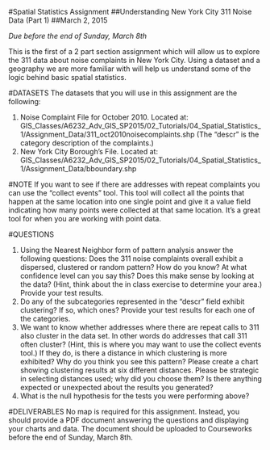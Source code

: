 #Spatial Statistics Assignment
##Understanding New York City 311 Noise Data (Part 1)
##March 2, 2015


*Due before the end of Sunday, March 8th*

This is the first of a 2 part section assignment which will allow us to explore the 311 data about noise complaints in New York City. Using a dataset and a geography we are more familiar with will help us understand some of the logic behind basic spatial statistics.

#DATASETS
The datasets that you will use in this assignment are the following:
1. Noise Complaint File for October 2010. Located at: GIS_Classes/A6232_Adv_GIS_SP2015/02_Tutorials/04_Spatial_Statistics_1/Assignment_Data/311_oct2010noisecomplaints.shp
(The “descr” is the category description of the complaints.)
2. New York City Borough’s File. Located at:
GIS_Classes/A6232_Adv_GIS_SP2015/02_Tutorials/04_Spatial_Statistics_1/Assignment_Data/bboundary.shp
 
#NOTE
If you want to see if there are addresses with repeat complaints you can use the “collect events” tool. This tool will collect all the points that happen at the same location into one single point and give it a value field indicating how many points were collected at that same location. It’s a great tool for when you are working with point data.

#QUESTIONS
1. Using the Nearest Neighbor form of pattern analysis answer the following questions: Does the 311 noise complaints overall exhibit a dispersed, clustered or random pattern? How do you know? At what confidence level can you say this? Does this make sense by looking at the data? (Hint, think about the in class exercise to determine your area.) Provide your test results.
2. Do any of the subcategories represented in the “descr” field exhibit clustering? If so, which ones? Provide your test results for each one of the categories.
3. We want to know whether addresses where there are repeat calls to 311 also cluster in the data set. In other words do addresses that call 311 often cluster?  (Hint, this is where you may want to use the collect events tool.) If they do, is there a distance in which clustering is more exhibited? Why do you think you see this pattern? Please create a chart showing clustering results at six different distances. Please be strategic in selecting distances used; why did you choose them? Is there anything expected or unexpected about the results you generated?
4. What is the null hypothesis for the tests you were performing above?
 
#DELIVERABLES
No map is required for this assignment. Instead, you should provide a PDF document answering the questions and displaying your charts and data. The document should be uploaded to Courseworks before the end of Sunday, March 8th.
